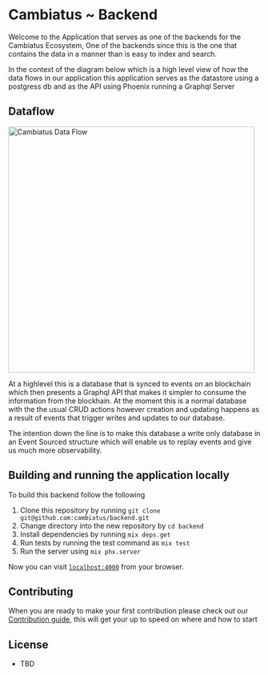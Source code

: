 # Cambiatus ~ Backend

Welcome to the Application that serves as one of the backends for the Cambiatus Ecosystem, One of the backends since this is the one that contains the data in a manner than is easy to index and search.

In the context of the diagram below which is a high level view of how the data flows in our application this application serves as the datastore using a postgress db and as the API using Phoenix running a Graphql Server

## Dataflow
<img src='https://i.imgur.com/MFfGOe3.png' height='492' alt='Cambiatus Data Flow' />

At a highlevel this is a database that is synced to events on an blockchain which then presents a Graphql API that makes
it simpler to consume the information from the blockhain. At the moment this is a normal database with the the usual
CRUD actions however creation and updating happens as a result of events that trigger writes and updates to our database.

The intention down the line is to make this database a write only database in an Event Sourced structure which will enable us to replay events and give us much more observability.


## Building and running the application locally
To build this backend follow the following
1. Clone this repository by running `git clone git@github.com:cambiatus/backend.git`
2. Change directory into the new repository by `cd backend`
3. Install dependencies by running `mix deps.get`
4. Run tests by running the test command as `mix test`
5. Run the server using `mix phx.server`

Now you can visit [`localhost:4000`](http://localhost:4000) from your browser.

## Contributing

When you are ready to make your first contribution please check out our [Contribution guide](/.github/contributing.md), this will get your up to speed on where and how to start


## License

- TBD
